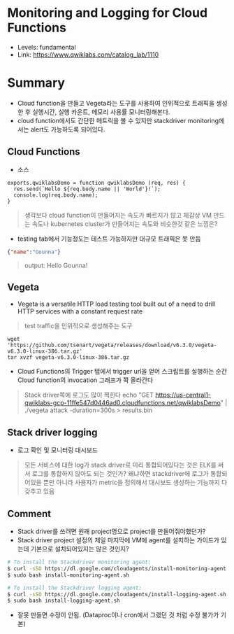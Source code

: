 # Monitoring and Logging for Cloud Functions
- Levels: fundamental
- Link: https://www.qwiklabs.com/catalog_lab/1110

# Summary
- Cloud function을 만들고 Vegeta라는 도구를 사용하여 인위적으로 트래픽을 생성한 후 실행시간, 실행 카운트, 메모리 사용률 모니터링해본다.
- cloud function에서도 간단한 메트릭을 볼 수 있지만 stackdriver monitoring에서는 alert도 가능하도록 되어있다.

## Cloud Functions
- 소스
~~~
exports.qwiklabsDemo = function qwiklabsDemo (req, res) {
  res.send(`Hello ${req.body.name || 'World'}!`);
  console.log(req.body.name);
}
~~~
> 생각보다 cloud function이 만들어지는 속도가 빠르지가 않고 체감상 VM 만드는 속도나 kubernetes cluster가 만들어지는 속도와 비슷한것 같은 느낌은?
- testing tab에서 기능정도는 테스트 가능하지만 대규모 트래픽은 못 만듬
~~~json
{"name":"Gounna"}
~~~
> output: Hello Gounna!

## Vegeta
- Vegeta is a versatile HTTP load testing tool built out of a need to drill HTTP services with a constant request rate
> test traffic을 인위적으로 생성해주는 도구
~~~
wget 'https://github.com/tsenart/vegeta/releases/download/v6.3.0/vegeta-v6.3.0-linux-386.tar.gz'
tar xvzf vegeta-v6.3.0-linux-386.tar.gz
~~~
- Cloud Functions의 Trigger 탭에서 trigger url을 얻어 스크립트를 실행하는 순간 Cloud function의 invocation 그래프가 쫙 올라간다
> Stack driver쪽에 로그도 많이 찍힌다
echo "GET https://us-central1-qwiklabs-gcp-11ffe547d0446ad0.cloudfunctions.net/qwiklabsDemo" | ./vegeta attack -duration=300s > results.bin

## Stack driver logging
- 로그 확인 및 모니터링 대시보드
> 모든 서비스에 대한 log가 stack driver로 미리 통합되어있다는 것은 ELK를 써서 로그를 통합하지 않아도 되는 것인가? 왜냐하면 stackdriver에 로그가 통합되어있을 뿐만 아니라 사용자가 metric을 정의해서 대시보드 생성하는 기능까지 다 갖추고 있음

## Comment
- Stack driver를 쓰려면 원래 project명으로 project를 만들어줘야했던가?
- Stack driver project 설정의 제일 마지막에 VM에 agent를 설치하는 가이드가 있는데 기본으로 설치되어있지는 않은 것인지?
~~~bash
# To install the Stackdriver monitoring agent:
$ curl -sSO https://dl.google.com/cloudagents/install-monitoring-agent.sh
$ sudo bash install-monitoring-agent.sh

# To install the Stackdriver logging agent:
$ curl -sSO https://dl.google.com/cloudagents/install-logging-agent.sh
$ sudo bash install-logging-agent.sh
~~~
- 잘못 만들면 수정이 안됨. (Dataproc이나 cron에서 그랬던 것 처럼 수정 불가가 기본)
